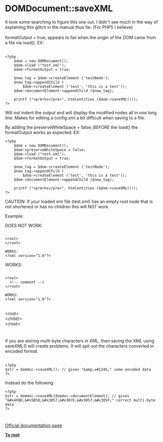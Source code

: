# DOMDocument::saveXML



It took some searching to figure this one out. I didn&apos;t see much in the way of explaining this glitch in the manual thus far. (For PHP5 I believe)<br><br>formatOutput = true; appears to fail when the origin of the DOM came from a file via load(). EX:<br><br>

```
<?php
    $dom = new DOMDocument();
    $dom->load ("test.xml");
    $dom->formatOutput = true;

    $new_tag = $dom->createElement ('testNode');
    $new_tag->appendChild (
        $dom->createElement ('test', 'this is a test'));
    $dom->documentElement->appendChild ($new_tag);

    printf ("<pre>%s</pre>", htmlentities ($dom->saveXML()));
?>
```


Will not indent the output and will display the modified nodes all in one long line. Makes for editing a config.xml a bit difficult when saving to a file.

By adding the preserveWhiteSpace = false; BEFORE the load() the formatOutput works as expected. EX:



```
<?php
    $dom = new DOMDocument();
    $dom->preserveWhiteSpace = false;
    $dom->load ("test.xml");
    $dom->formatOutput = true;

    $new_tag = $dom->createElement ('testNode');
    $new_tag->appendChild (
        $dom->createElement ('test', 'this is a test'));
    $dom->documentElement->appendChild ($new_tag);

    printf ("<pre>%s</pre>", htmlentities ($dom->saveXML()));
?>
```


CAUTION: If your loaded xml file (test.xml) has an empty root node that is not shortened or has no children this will NOT work.

Example:

DOES NOT WORK:
<?xml version="1.0"?>
```

<root>
</root>

WORKS:
<?xml version="1.0"?>
```

<root/>

WORKS:
<?xml version="1.0"?>
```

<root>
  <!-- comment -->
</root>

WORKS:
<?xml version="1.0"?>
```
<br>&lt;root&gt;<br>  &lt;child/&gt;<br>&lt;/root&gt;  

#

if you are storing multi-byte characters in XML, then saving the XML using saveXML() will create problems. It will spit out the characters converted in encoded format.<br><br>

```
<?php
$str = domdoc->saveXML(); // gives "&amp;x#1245;" some encoded data
?>
```


Instead do the following



```
<?php
$str = domdoc->saveXML(domdoc->documentElement); // gives "&#x4FDD;&#x5B58;&#x3057;&#x307E;&#x3057;&#x305F;" correct multi-byte data
?>
```
  

#

[Official documentation page](https://www.php.net/manual/en/domdocument.savexml.php)

**[To root](/README.md)**